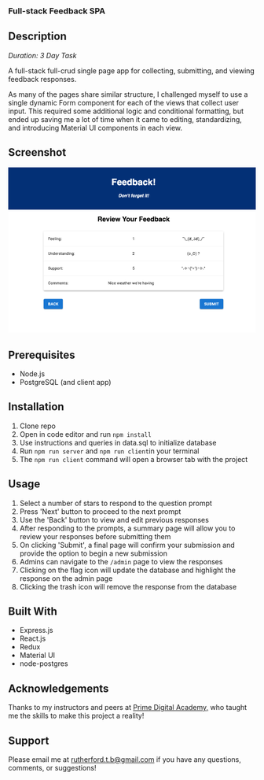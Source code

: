 ### Full-stack Feedback SPA

## Description

*Duration: 3 Day Task*

A full-stack full-crud single page app for collecting, submitting, and viewing feedback responses.

As many of the pages share similar structure, I challenged myself to use a single dynamic Form component for each of the views that collect user input. This required some additional logic and conditional formatting, but ended up saving me a lot of time when it came to editing, standardizing, and introducing Material UI components in each view.

## Screenshot

![An example of the review submission page](images/screen1.png)

## Prerequisites

- Node.js
- PostgreSQL (and client app)

## Installation

1. Clone repo
2. Open in code editor and run `npm install`
3. Use instructions and queries in data.sql to initialize database
4. Run `npm run server` and `npm run client`in your terminal
5. The `npm run client` command will open a browser tab with the project

## Usage

1. Select a number of stars to respond to the question prompt
2. Press 'Next' button to proceed to the next prompt
3. Use the 'Back' button to view and edit previous responses
4. After responding to the prompts, a summary page will allow you to review your responses before submitting them
5. On clicking 'Submit', a final page will confirm your submission and provide the option to begin a new submission
6. Admins can navigate to the `/admin` page to view the responses
7. Clicking on the flag icon will update the database and highlight the response on the admin page
8. Clicking the trash icon will remove the response from the database

## Built With

- Express.js
- React.js
- Redux
- Material UI
- node-postgres

## Acknowledgements

Thanks to my instructors and peers at [Prime Digital Academy,](primeacademy.io) who taught me the skills to make this project a reality!

## Support

Please email me at rutherford.t.b@gmail.com if you have any questions, comments, or suggestions!
